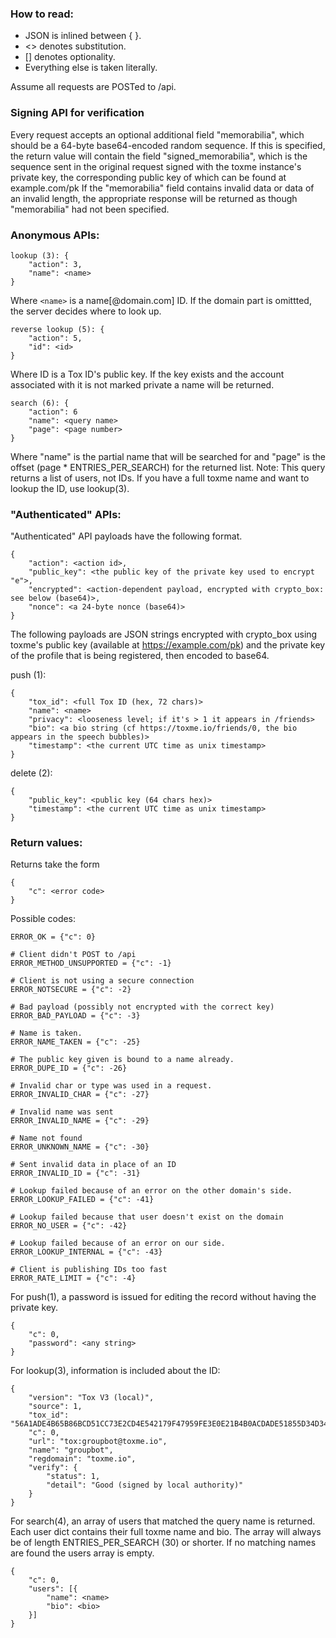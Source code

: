 
### How to read:
- JSON is inlined between { }.
- <> denotes substitution.
- [] denotes optionality.
- Everything else is taken literally.

Assume all requests are POSTed to /api.

### Signing API for verification
Every request accepts an optional additional field "memorabilia", which should be a 64-byte base64-encoded random sequence. 
If this is specified, the return value will contain the field "signed_memorabilia", which is the sequence sent in the original 
request signed with the toxme instance's private key, the corresponding public key of which can be found at example.com/pk
If the "memorabilia" field contains invalid data or data of an invalid length, the appropriate response will be returned as 
though "memorabilia" had not been specified.

### Anonymous APIs:
```
lookup (3): {
    "action": 3,
    "name": <name>
}
```
Where `<name>` is a name[@domain.com] ID. If the domain part is omittted, the
server decides where to look up.

```
reverse lookup (5): {
    "action": 5,
    "id": <id>
}
```
Where ID is a Tox ID's public key. If the key exists and the account associated with it is not marked private a name will be returned.

```
search (6): {
    "action": 6
    "name": <query name>
    "page": <page number>
}
```
Where "name" is the partial name that will be searched for and "page" is the offset (page * ENTRIES_PER_SEARCH) for the returned list.
Note: This query returns a list of users, not IDs. If you have a full toxme name and want to lookup the ID, use lookup(3).

### "Authenticated" APIs:

"Authenticated" API payloads have the following format.
```
{
    "action": <action id>,
    "public_key": <the public key of the private key used to encrypt "e">,
    "encrypted": <action-dependent payload, encrypted with crypto_box: see below (base64)>,
    "nonce": <a 24-byte nonce (base64)>
}
```
The following payloads are JSON strings encrypted with crypto_box using toxme's public key (available at https://example.com/pk) and the private key of the profile that is being registered, then encoded
to base64.

push (1):
```
{
    "tox_id": <full Tox ID (hex, 72 chars)>
    "name": <name>
    "privacy": <looseness level; if it's > 1 it appears in /friends>
    "bio": <a bio string (cf https://toxme.io/friends/0, the bio appears in the speech bubbles)>
    "timestamp": <the current UTC time as unix timestamp>
}
```

delete (2):
```
{
    "public_key": <public key (64 chars hex)>
    "timestamp": <the current UTC time as unix timestamp>
}
```

### Return values:

Returns take the form
```
{
    "c": <error code>
}
```

Possible codes:
```
ERROR_OK = {"c": 0}

# Client didn't POST to /api
ERROR_METHOD_UNSUPPORTED = {"c": -1}

# Client is not using a secure connection
ERROR_NOTSECURE = {"c": -2}

# Bad payload (possibly not encrypted with the correct key)
ERROR_BAD_PAYLOAD = {"c": -3}

# Name is taken.
ERROR_NAME_TAKEN = {"c": -25}

# The public key given is bound to a name already.
ERROR_DUPE_ID = {"c": -26}

# Invalid char or type was used in a request.
ERROR_INVALID_CHAR = {"c": -27}

# Invalid name was sent
ERROR_INVALID_NAME = {"c": -29}

# Name not found
ERROR_UNKNOWN_NAME = {"c": -30}

# Sent invalid data in place of an ID
ERROR_INVALID_ID = {"c": -31}

# Lookup failed because of an error on the other domain's side.
ERROR_LOOKUP_FAILED = {"c": -41}

# Lookup failed because that user doesn't exist on the domain
ERROR_NO_USER = {"c": -42}

# Lookup failed because of an error on our side.
ERROR_LOOKUP_INTERNAL = {"c": -43}

# Client is publishing IDs too fast
ERROR_RATE_LIMIT = {"c": -4}
```

For push(1), a password is issued for editing the record without having
the private key.

```
{
    "c": 0,
    "password": <any string>
}
```

For lookup(3), information is included about the ID:
```
{
    "version": "Tox V3 (local)",
    "source": 1,
    "tox_id": "56A1ADE4B65B86BCD51CC73E2CD4E542179F47959FE3E0E21B4B0ACDADE51855D34D34D37CB5",
    "c": 0,
    "url": "tox:groupbot@toxme.io",
    "name": "groupbot",
    "regdomain": "toxme.io",
    "verify": {
        "status": 1,
        "detail": "Good (signed by local authority)"
    }
}
```

For search(4), an array of users that matched the query name is returned. Each user dict contains their full 
toxme name and bio. The array will always be of length ENTRIES_PER_SEARCH (30) or shorter. If no matching names are 
found the users array is empty.
```
{
    "c": 0,
    "users": [{
        "name": <name>
        "bio": <bio>
    }]
}
